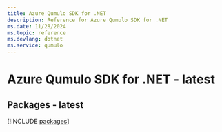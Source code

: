 ```yaml
---
title: Azure Qumulo SDK for .NET
description: Reference for Azure Qumulo SDK for .NET
ms.date: 11/28/2024
ms.topic: reference
ms.devlang: dotnet
ms.service: qumulo
---
```

# Azure Qumulo SDK for .NET - latest
## Packages - latest
[!INCLUDE [packages](qumulo-index.md)]
